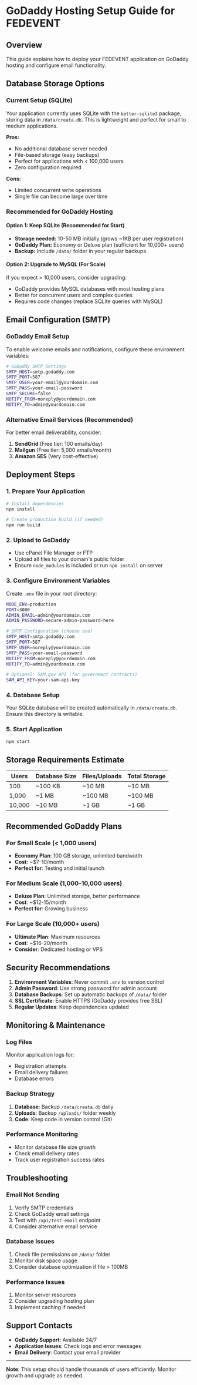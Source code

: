 # GoDaddy Hosting Setup Guide for FEDEVENT

## Overview
This guide explains how to deploy your FEDEVENT application on GoDaddy hosting and configure email functionality.

## Database Storage Options

### Current Setup (SQLite)
Your application currently uses SQLite with the `better-sqlite3` package, storing data in `/data/creata.db`. This is lightweight and perfect for small to medium applications.

**Pros:**
- No additional database server needed
- File-based storage (easy backups)
- Perfect for applications with < 100,000 users
- Zero configuration required

**Cons:**
- Limited concurrent write operations
- Single file can become large over time

### Recommended for GoDaddy Hosting

#### Option 1: Keep SQLite (Recommended for Start)
- **Storage needed:** 10-50 MB initially (grows ~1KB per user registration)
- **GoDaddy Plan:** Economy or Deluxe plan (sufficient for 10,000+ users)
- **Backup:** Include `/data/` folder in your regular backups

#### Option 2: Upgrade to MySQL (For Scale)
If you expect > 10,000 users, consider upgrading:
- GoDaddy provides MySQL databases with most hosting plans
- Better for concurrent users and complex queries
- Requires code changes (replace SQLite queries with MySQL)

## Email Configuration (SMTP)

### GoDaddy Email Setup
To enable welcome emails and notifications, configure these environment variables:

```bash
# GoDaddy SMTP Settings
SMTP_HOST=smtp.godaddy.com
SMTP_PORT=587
SMTP_USER=your-email@yourdomain.com
SMTP_PASS=your-email-password
SMTP_SECURE=false
NOTIFY_FROM=noreply@yourdomain.com
NOTIFY_TO=admin@yourdomain.com
```

### Alternative Email Services (Recommended)
For better email deliverability, consider:

1. **SendGrid** (Free tier: 100 emails/day)
2. **Mailgun** (Free tier: 5,000 emails/month)
3. **Amazon SES** (Very cost-effective)

## Deployment Steps

### 1. Prepare Your Application
```bash
# Install dependencies
npm install

# Create production build (if needed)
npm run build
```

### 2. Upload to GoDaddy
- Use cPanel File Manager or FTP
- Upload all files to your domain's public folder
- Ensure `node_modules` is included or run `npm install` on server

### 3. Configure Environment Variables
Create `.env` file in your root directory:
```bash
NODE_ENV=production
PORT=3000
ADMIN_EMAIL=admin@yourdomain.com
ADMIN_PASSWORD=secure-admin-password-here

# SMTP Configuration (choose one)
SMTP_HOST=smtp.godaddy.com
SMTP_PORT=587
SMTP_USER=noreply@yourdomain.com
SMTP_PASS=your-email-password
NOTIFY_FROM=noreply@yourdomain.com
NOTIFY_TO=admin@yourdomain.com

# Optional: SAM.gov API (for government contracts)
SAM_API_KEY=your-sam-api-key
```

### 4. Database Setup
Your SQLite database will be created automatically in `/data/creata.db`. Ensure this directory is writable.

### 5. Start Application
```bash
npm start
```

## Storage Requirements Estimate

| Users | Database Size | Files/Uploads | Total Storage |
|-------|---------------|---------------|---------------|
| 100   | ~100 KB      | ~10 MB        | ~10 MB        |
| 1,000 | ~1 MB        | ~100 MB       | ~100 MB       |
| 10,000| ~10 MB       | ~1 GB         | ~1 GB         |

## Recommended GoDaddy Plans

### For Small Scale (< 1,000 users)
- **Economy Plan**: 100 GB storage, unlimited bandwidth
- **Cost**: ~$7-10/month
- **Perfect for**: Testing and initial launch

### For Medium Scale (1,000-10,000 users)
- **Deluxe Plan**: Unlimited storage, better performance
- **Cost**: ~$12-15/month
- **Perfect for**: Growing business

### For Large Scale (10,000+ users)
- **Ultimate Plan**: Maximum resources
- **Cost**: ~$16-20/month
- **Consider**: Dedicated hosting or VPS

## Security Recommendations

1. **Environment Variables**: Never commit `.env` to version control
2. **Admin Password**: Use strong password for admin account
3. **Database Backups**: Set up automatic backups of `/data/` folder
4. **SSL Certificate**: Enable HTTPS (GoDaddy provides free SSL)
5. **Regular Updates**: Keep dependencies updated

## Monitoring & Maintenance

### Log Files
Monitor application logs for:
- Registration attempts
- Email delivery failures
- Database errors

### Backup Strategy
1. **Database**: Backup `/data/creata.db` daily
2. **Uploads**: Backup `/uploads/` folder weekly
3. **Code**: Keep code in version control (Git)

### Performance Monitoring
- Monitor database file size growth
- Check email delivery rates
- Track user registration success rates

## Troubleshooting

### Email Not Sending
1. Verify SMTP credentials
2. Check GoDaddy email settings
3. Test with `/api/test-email` endpoint
4. Consider alternative email service

### Database Issues
1. Check file permissions on `/data/` folder
2. Monitor disk space usage
3. Consider database optimization if file > 100MB

### Performance Issues
1. Monitor server resources
2. Consider upgrading hosting plan
3. Implement caching if needed

## Support Contacts
- **GoDaddy Support**: Available 24/7
- **Application Issues**: Check logs and error messages
- **Email Delivery**: Contact your email provider

---

**Note**: This setup should handle thousands of users efficiently. Monitor growth and upgrade as needed.
